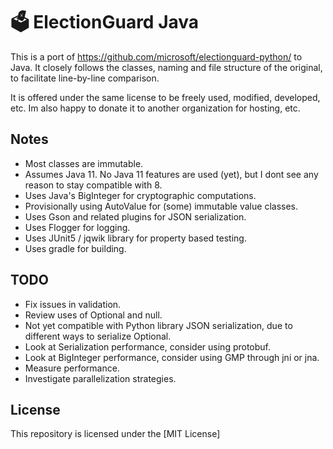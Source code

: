 # 🗳 ElectionGuard Java

This is a port of https://github.com/microsoft/electionguard-python/ to Java.
It  closely follows the classes, naming and file structure of the original, to facilitate 
line-by-line comparison.

It is offered under the same license to be freely used, modified, developed, etc. 
Im also happy to donate it to another organization for hosting, etc.

## Notes

 * Most classes are immutable. 
 * Assumes Java 11. No Java 11 features are used (yet), but I dont see any reason to stay compatible with 8.
 * Uses Java's BigInteger for cryptographic computations.
 * Provisionally using AutoValue for (some) immutable value classes.
 * Uses Gson and related plugins for JSON serialization. 
 * Uses Flogger for logging.
 * Uses JUnit5 / jqwik library for property based testing.
 * Uses gradle for building.
 
## TODO

  * Fix issues in validation.
  * Review uses of Optional and null.
  * Not yet compatible with Python library JSON serialization, due to different ways to serialize Optional.
  * Look at Serialization performance, consider using protobuf.
  * Look at BigInteger performance, consider using GMP through jni or jna.
  * Measure performance.
  * Investigate parallelization strategies.

## License

This repository is licensed under the [MIT License]


